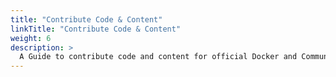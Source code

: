 ```yaml
---
title: "Contribute Code & Content"
linkTitle: "Contribute Code & Content"
weight: 6
description: >
  A Guide to contribute code and content for official Docker and Community Site
---
```




